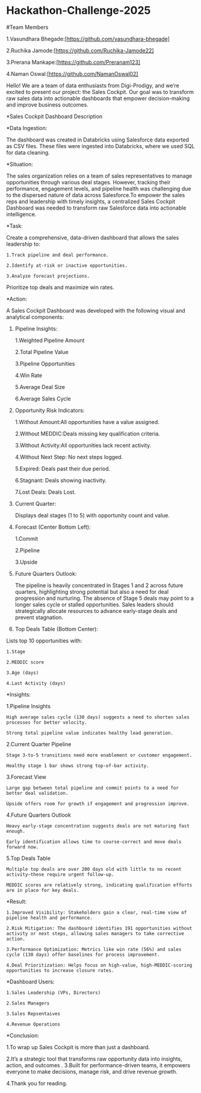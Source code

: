   # Hackathon-Challenge-2025
  
  #Team Members
  
  1.Vasundhara Bhegade:[https://github.com/vasundhara-bhegade]
  
  2.Ruchika Jamode:[https://github.com/Ruchika-Jamode22]
  
  3.Prerana Mankape:[https://github.com/Preranam123] 
  
  4.Naman Oswal:[https://github.com/NamanOswal02]
  
  
Hello! We are a team of data enthusiasts from Digi-Prodigy, and we’re excited to present our project: the Sales Cockpit.
Our goal was to transform raw sales data into actionable dashboards that empower decision-making and improve business outcomes.

*Sales Cockpit Dashboard Description

*Data Ingestion:

  The dashboard was created in Databricks using Salesforce data exported as CSV files. These files were ingested into Databricks, where we used SQL for data cleaning.

*Situation:

  The sales organization relies on a team of sales representatives to manage opportunities through various deal stages. However, tracking their performance, engagement 
  levels, and pipeline health was challenging due to the dispersed nature of data across Salesforce.To empower the sales reps and leadership with timely insights, a 
  centralized Sales Cockpit Dashboard was needed to transform raw Salesforce data into actionable intelligence.

*Task:

  Create a comprehensive, data-driven dashboard that allows the sales leadership to:
  
    1.Track pipeline and deal performance.
    
    2.Identify at-risk or inactive opportunities.
    
    3.Analyze forecast projections.
    
   Prioritize top deals and maximize win rates.
   
*Action:

  A Sales Cockpit Dashboard was developed with the following visual and analytical components:
  
1. Pipeline Insights:
   
    1.Weighted Pipeline Amount
     
    2.Total Pipeline Value
    
    3.Pipeline Opportunities
    
    4.Win Rate
    
    5.Average Deal Size
    
    6.Average Sales Cycle


2. Opportunity Risk Indicators:
   
    1.Without Amount:All opportunities have a value assigned.
    
    2.Without MEDDIC:Deals missing key qualification criteria.
    
    3.Without Activity:All opportunities lack recent activity.
    
    4.Without Next Step: No next steps logged.
    
    5.Expired: Deals past their due period.
    
    6.Stagnant: Deals showing inactivity.
    
    7.Lost Deals: Deals Lost.

3. Current Quarter:
   
   Displays deal stages (1 to 5) with opportunity count and value.

4. Forecast (Center Bottom Left):
   
    1.Commit
    
    2.Pipeline
    
    3.Upside

5. Future Quarters Outlook:
    
    The pipeline is heavily concentrated in Stages 1 and 2 across future quarters, highlighting strong potential but also a need for deal progression and nurturing. The 
    absence of Stage 5 deals may point to a longer sales cycle or stalled opportunities. Sales leaders should strategically allocate resources to advance early-stage deals 
    and prevent stagnation.

6. Top Deals Table (Bottom Center):
    
  Lists top 10 opportunities with:
  
    1.Stage
    
    2.MEDDIC score
    
    3.Age (days)
    
    4.Last Activity (days)

*Insights:

  1.Pipeline Insights
  
    High average sales cycle (130 days) suggests a need to shorten sales processes for better velocity.

    Strong total pipeline value indicates healthy lead generation.

  2.Current Quarter Pipeline
  
    Stage 3-to-5 transitions need more enablement or customer engagement.

    Healthy stage 1 bar shows strong top-of-bar activity.

  3.Forecast View
  
    Large gap between total pipeline and commit points to a need for better deal validation.

    Upside offers room for growth if engagement and progression improve.

  4.Future Quarters Outlook
  
    Heavy early-stage concentration suggests deals are not maturing fast enough.

    Early identification allows time to course-correct and move deals forward now.

  5.Top Deals Table

    Multiple top deals are over 200 days old with little to no recent activity—these require urgent follow-up.

    MEDDIC scores are relatively strong, indicating qualification efforts are in place for key deals.

*Result:

    1.Improved Visibility: Stakeholders gain a clear, real-time view of pipeline health and performance.
    
    2.Risk Mitigation: The dashboard identifies 191 opportunities without activity or next steps, allowing sales managers to take corrective action.
    
    3.Performance Optimization: Metrics like win rate (56%) and sales cycle (130 days) offer baselines for process improvement.
    
    4.Deal Prioritization: Helps focus on high-value, high-MEDDIC-scoring opportunities to increase closure rates.
  
  
*Dashboard Users:

    1.Sales Leadership (VPs, Directors)
    
    2.Sales Managers
    
    3.Sales Repsentaives
    
    4.Revenue Operations 

*Conclusion:

  1.To wrap up Sales Cockpit is more than just a dashboard.
  
  2.It’s a strategic tool that transforms raw opportunity data into insights, action, and outcomes
  .
  3.Built for performance-driven teams, it empowers everyone to make decisions, manage risk, and drive revenue growth.
  
  4.Thank you for reading.




